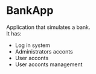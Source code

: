 # BankApp
Application that simulates a bank.\
It has:
- Log in system
- Administrators acconts
- User acconts
- User acconts management
